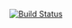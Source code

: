 [![Build Status](https://travis-ci.org/CANVE/simple-graph.svg)](https://travis-ci.org/CANVE/simple-graph)
